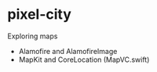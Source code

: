 # pixel-city
Exploring maps

- Alamofire and AlamofireImage
- MapKit and CoreLocation (MapVC.swift)
